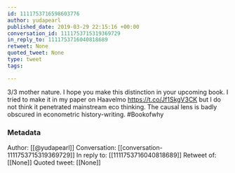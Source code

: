 ```yaml
---
id: 1111753716598603776
author: yudapearl
published_date: 2019-03-29 22:15:16 +00:00
conversation_id: 1111753715319369729
in_reply_to: 1111753716040818689
retweet: None
quoted_tweet: None
type: tweet
tags:

---
```


3/3
mother nature. I hope you make this distinction in your upcoming book. I tried to make it in my paper on Haavelmo https://t.co/Jf1SkgV3CK but I do not think it penetrated  mainstream eco thinking. The causal lens is badly obscured in econometric history-writing. #Bookofwhy

### Metadata

Author: [[@yudapearl]]
Conversation: [[conversation-1111753715319369729]]
In reply to: [[1111753716040818689]]
Retweet of: [[None]]
Quoted tweet: [[None]]
